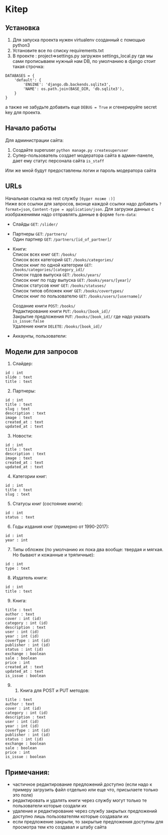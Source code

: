 # Kitep


## Установка

1. Для запуска проекта нужен virtualenv созданный с помощью python3
2. Установите все по списку requirements.txt
3. В проекте : project=>settings.py загружен settings_local.py где мы сами прописываем нужный нам DB, по умолчанию в django стоит такая строчка:
```
DATABASES = {
    'default': {
        'ENGINE': 'django.db.backends.sqlite3',
        'NAME': os.path.join(BASE_DIR, 'db.sqlite3'),
    }
}
```
а также не забудьте добавить еще `DEBUG = True` и сгенерируйте secret key для проекта.

## Начало работы

Для администрации сайта:
1. Создайте superuser `python manage.py createsuperuser`
2. Супер-пользователь создает модератора сайта в админ-панеле, дает ему статус персонала сайта `is_staff`

Или же мной будут предоставлены логин и пароль модератора сайта

## URLs

Начальная ссылка на rest службу `[будет позже :)]`<br />
Ниже все ссылки для запросов, вконце каждой ссылки надо добавить `?format=json`, `Content-type = application/json`. Для загрузки данных с изображениями надо отправлять данные в форме `form-data`:<br />
* Слайды `GET`: `/slider/`
* Партнеры `GET`: `/partners/`<br />
  Один партнер `GET`: `/partners/[id_of_partner]/`<br />
* Книги:<br />
  Список всех книг `GET`: `/books/`<br />
  Список всех категорий `GET`: `/books/categories/`<br />
  Список книг по одной категории `GET`: `/books/categories/[category_id]/`<br />
  Список годов выпуска `GET`: `/books/years/`<br />
  Список книг по году выпуска `GET`: `/books/years/[year]/`<br />
  Список статусов книг `GET`: `/books/statuses/`<br />
  Список типов обложек книг `GET`: `/books/covertypes/`<br />
  Список книг по пользователю `GET`: `/books/users/[username]/`<br />

  Создание книги `POST`: `/books/`<br />
  Редактирование книги `PUT`: `/books/[book_id]/`<br />
  Закрытие предложения `PUT`: `/books/[book_id]/` где надо указать `is_issue:false`<br />
  Удаление книги `DELETE`: `/books/[book_id]/`<br />
* Аккаунты, пользователи:<br />

## Модели для запросов

1. Слайдер:
```
id : int
slide : text
title : text
```
2. Партнеры:
```
id : int
title : text
slug : text
description : text
image : text
created_at : text
updated_at : text
```
3. Новости:
```
id : int
title : text
description : text
image : text
created_at : text
updated_at : text
```
4. Категории книг:
```
id : int
title : text
slug : text
```
5. Статусы книг (состояние книги):
```
id : int
status : text
```
6. Годы издания книг (примерно от 1990-2017):
```
id : int
year : int
```
7. Типы обложек (по умолчанию их пока два вообще: твердая и мягкая. Но бывают и кожанные и тряпичные):
```
id : int
type : text
```
8. Издатель книги:
```
id : int
title : text
```
9. Книга:
```
title : text
author : text
cover : int (id)
category : int (id)
description : text
user : int (id)
year : int (id)
coverType : int (id)
publisher : int (id)
status : int (id)
exchange : boolean
sale : boolean
price : int
created_at : text
updated_at : text
is_issue : boolean
```
9. 1. Книга для POST и PUT методов:
```
title : text
author : text
cover : int (id)
category : int (id)
description : text
user : int (id)
year : int (id)
coverType : int (id)
publisher : int (id)
status : int (id)
exchange : boolean
sale : boolean
price : int
is_issue : boolean
```


## Примечания:
 * частичное редактирование предложений доступно (если надо к примеру загрузить файл отдельно или еще что, присылаете только это поле)
 * редактировать и удалять книги через службу могут только те пользователи которые создали их
 * удаление и редактирование через службу закрытых предложений доступно лишь пользователям которые создавали их
 * если предложение закрыли, то закрытые предложения доступны для просмотра тем кто создавал и штабу сайта